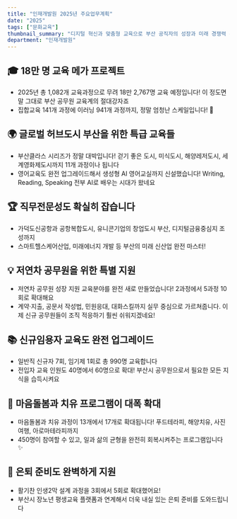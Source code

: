 ```yaml
---
title: "인재개발원 2025년 주요업무계획"
date: "2025"
tags: ["문화교육"]
thumbnail_summary: "디지털 혁신과 맞춤형 교육으로 부산 공직자의 성장과 미래 경쟁력 강화"
department: "인재개발원"
---
```


## 🎓 18만 명 교육 메가 프로젝트
- 2025년 총 1,082개 교육과정으로 무려 18만 2,767명 교육 예정입니다! 이 정도면 말 그대로 부산 공무원 교육계의 절대강자죠
- 집합교육 141개 과정에 이러닝 941개 과정까지, 정말 엄청난 스케일입니다! 💪

## 🌍 글로벌 허브도시 부산을 위한 특급 교육들
- 부산클라스 시리즈가 정말 대박입니다! 걷기 좋은 도시, 미식도시, 해양레저도시, 세계영화제도시까지 11개 과정이나 됩니다
- 영어교육도 완전 업그레이드해서 생성형 AI 영어교실까지 신설했습니다! Writing, Reading, Speaking 전부 AI로 배우는 시대가 왔네요

## 🏆 직무전문성도 확실히 잡습니다
- 가덕도신공항과 공항복합도시, 유니콘기업의 창업도시 부산, 디지털금융중심지 조성까지
- 스마트헬스케어산업, 미래에너지 개발 등 부산의 미래 신산업 완전 마스터!

## 💡 저연차 공무원을 위한 특별 지원
- 저연차 공무원 성장 지원 교육분야를 완전 새로 만들었습니다! 2과정에서 5과정 10회로 확대해요
- 계약·지출, 공문서 작성법, 민원응대, 대화스킬까지 실무 중심으로 가르쳐줍니다. 이제 신규 공무원들이 조직 적응하기 훨씬 쉬워지겠네요!

## 📚 신규임용자 교육도 완전 업그레이드
- 일반직 신규자 7회, 임기제 1회로 총 990명 교육합니다
- 전입자 교육 인원도 40명에서 60명으로 확대! 부산시 공무원으로서 필요한 모든 지식을 습득시켜요

## 🎯 마음돌봄과 치유 프로그램이 대폭 확대
- 마음돌봄과 치유 과정이 13개에서 17개로 확대됩니다! 푸드테라피, 해양치유, 사진여행, 아로마테라피까지
- 450명이 참여할 수 있고, 일과 삶의 균형을 완전히 회복시켜주는 프로그램입니다 ✨

## 🌈 은퇴 준비도 완벽하게 지원
- 활기찬 인생2막 설계 과정을 3회에서 5회로 확대했어요!
- 부산시 장노년 평생교육 플랫폼과 연계해서 더욱 내실 있는 은퇴 준비를 도와드립니다
